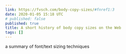 ```yaml
---
link: https://fvsch.com/body-copy-sizes/#fnref1:3
date: 2020-01-05 15:18 UTC
# published: false
published: true
title: A short history of body copy sizes on the Web
tags: []
---
```


a summary of font/text sizing techniques
